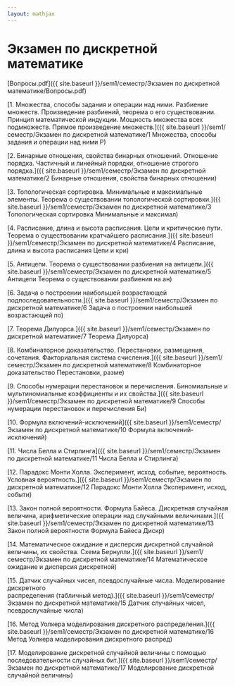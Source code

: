 ```yaml
---  
layout: mathjax  
---  
```

  
# Экзамен по дискретной математике  
  
[Вопросы.pdf]({{ site.baseurl }}/sem1/семестр/Экзамен по дискретной математике/Вопросы.pdf)  
  
[1. Множества, способы задания и операции над ними. Разбиение множеств. Произведение разбиений, теорема о его существовании. Принцип математической индукции. Мощность множества всех подмножеств. Прямое произведение множеств.]({{ site.baseurl }}/sem1/семестр/Экзамен по дискретной математике/1 Множества, способы задания и операции над ними Р)  
  
[2. Бинарные отношения, свойства бинарных отношений. Отношение порядка. Частичный и линейный порядки, отношение строгого порядка.]({{ site.baseurl }}/sem1/семестр/Экзамен по дискретной математике/2 Бинарные отношения, свойства бинарных отношении)  
  
[3. Топологическая сортировка. Минимальные и максимальные элементы. Теорема о существовании топологической сортировки.]({{ site.baseurl }}/sem1/семестр/Экзамен по дискретной математике/3 Топологическая сортировка Минимальные и максимал)  
  
[4. Расписание, длина и высота расписания. Цепи и критические пути. Теорема о существовании кратчайшего расписания.]({{ site.baseurl }}/sem1/семестр/Экзамен по дискретной математике/4 Расписание, длина и высота расписания Цепи и кри)  
  
[5. Антицепи. Теорема о существовании разбиения на антицепи.]({{ site.baseurl }}/sem1/семестр/Экзамен по дискретной математике/5 Антицепи Теорема о существовании разбиения на ан)  
  
[6. Задача о построении наибольшей возрастающей подпоследовательности.]({{ site.baseurl }}/sem1/семестр/Экзамен по дискретной математике/6 Задача о построении наибольшей возрастающей по)  
  
[7. Теорема Дилуорса.]({{ site.baseurl }}/sem1/семестр/Экзамен по дискретной математике/7 Теорема Дилуорса)  
  
[8. Комбинаторное доказательство. Перестановки, размещения, сочетания. Факториальная система счисления.]({{ site.baseurl }}/sem1/семестр/Экзамен по дискретной математике/8 Комбинаторное доказательство Перестановки, разме)  
  
[9. Способы нумерации перестановок и перечисления. Биномиальные и мультиномиальные коэффициенты и их свойства.]({{ site.baseurl }}/sem1/семестр/Экзамен по дискретной математике/9 Способы нумерации перестановок и перечисления Би)  
  
[10. Формула включений-исключений]({{ site.baseurl }}/sem1/семестр/Экзамен по дискретной математике/10 Формула включений-исключений)  
  
[11. Числа Белла и Стирлинга]({{ site.baseurl }}/sem1/семестр/Экзамен по дискретной математике/11 Числа Белла и Стирлинга)  
  
[12. Парадокс Монти Холла. Эксперимент, исход, событие, вероятность. Условная вероятность.]({{ site.baseurl }}/sem1/семестр/Экзамен по дискретной математике/12 Парадокс Монти Холла Эксперимент, исход, событи)  
  
[13. Закон полной вероятности. Формула Байеса. Дискретная случайная величина, арифметические операции над случайными величинами.]({{ site.baseurl }}/sem1/семестр/Экзамен по дискретной математике/13 Закон полной вероятности Формула Байеса Дискр)  
  
[14. Математическое ожидание и дисперсия дискретной случайной величины, их свойства. Схема Бернулли.]({{ site.baseurl }}/sem1/семестр/Экзамен по дискретной математике/14 Математическое ожидание и дисперсия дискретной)  
  
[15. Датчик случайных чисел, псевдослучайные числа. Моделирование дискретного  
распределения (табличный метод).]({{ site.baseurl }}/sem1/семестр/Экзамен по дискретной математике/15 Датчик случайных чисел, псевдослучайные числа)  
  
[16. Метод Уолкера моделирования дискретного распределения.]({{ site.baseurl }}/sem1/семестр/Экзамен по дискретной математике/16 Метод Уолкера моделирования дискретного распред)  
  
[17. Моделирование дискретной случайной величины с помощью последовательности случайных бит.]({{ site.baseurl }}/sem1/семестр/Экзамен по дискретной математике/17 Моделирование дискретной случайной величины)  
